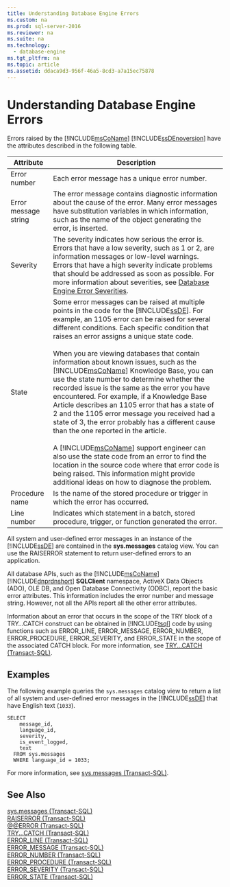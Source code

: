 ```yaml
---
title: Understanding Database Engine Errors
ms.custom: na
ms.prod: sql-server-2016
ms.reviewer: na
ms.suite: na
ms.technology: 
  - database-engine
ms.tgt_pltfrm: na
ms.topic: article
ms.assetid: ddaca9d3-956f-46a5-8cd3-a7a15ec75878
---
```

# Understanding Database Engine Errors
  Errors raised by the [!INCLUDE[msCoName](../../Token\Other/msCoName_md.md)] [!INCLUDE[ssDEnoversion](../../Token\Other/ssDEnoversion_md.md)] have the attributes described in the following table.  
  
|Attribute|Description|  
|---------------|-----------------|  
|Error number|Each error message has a unique error number.|  
|Error message string|The error message contains diagnostic information about the cause of the error. Many error messages have substitution variables in which information, such as the name of the object generating the error, is inserted.|  
|Severity|The severity indicates how serious the error is. Errors that have a low severity, such as 1 or 2, are information messages or low\-level warnings. Errors that have a high severity indicate problems that should be addressed as soon as possible. For more information about severities, see [Database Engine Error Severities](../../Topics\TopicNameNotContainA/Database-Engine-Error-Severities.md).|  
|State|Some error messages can be raised at multiple points in the code for the [!INCLUDE[ssDE](../../Token\Other/ssDE_md.md)]. For example, an 1105 error can be raised for several different conditions. Each specific condition that raises an error assigns a unique state code.<br /><br /> When you are viewing databases that contain information about known issues, such as the [!INCLUDE[msCoName](../../Token\Other/msCoName_md.md)] Knowledge Base, you can use the state number to determine whether the recorded issue is the same as the error you have encountered. For example, if a Knowledge Base Article describes an 1105 error that has a state of 2 and the 1105 error message you received had a state of 3, the error probably has a different cause than the one reported in the article.<br /><br /> A [!INCLUDE[msCoName](../../Token\Other/msCoName_md.md)] support engineer can also use the state code from an error to find the location in the source code where that error code is being raised. This information might provide additional ideas on how to diagnose the problem.|  
|Procedure name|Is the name of the stored procedure or trigger in which the error has occurred.|  
|Line number|Indicates which statement in a batch, stored procedure, trigger, or function generated the error.|  
  
 All system and user\-defined error messages in an instance of the [!INCLUDE[ssDE](../../Token\Other/ssDE_md.md)] are contained in the **sys.messages** catalog view. You can use the RAISERROR statement to return user\-defined errors to an application.  
  
 All database APIs, such as the [!INCLUDE[msCoName](../../Token\Other/msCoName_md.md)] [!INCLUDE[dnprdnshort](../../Token\Other/dnprdnshort_md.md)] **SQLClient** namespace, ActiveX Data Objects \(ADO\), OLE DB, and Open Database Connectivity \(ODBC\), report the basic error attributes. This information includes the error number and message string. However, not all the APIs report all the other error attributes.  
  
 Information about an error that occurs in the scope of the TRY block of a TRY…CATCH construct can be obtained in [!INCLUDE[tsql](../../Token\Other/tsql_md.md)] code by using functions such as ERROR\_LINE, ERROR\_MESSAGE, ERROR\_NUMBER, ERROR\_PROCEDURE, ERROR\_SEVERITY, and ERROR\_STATE in the scope of the associated CATCH block. For more information, see [TRY...CATCH &#40;Transact-SQL&#41;](../Topic/TRY...CATCH%20\(Transact-SQL\).md).  
  
## Examples  
 The following example queries the `sys.messages` catalog view to return a list of all system and user\-defined error messages in the [!INCLUDE[ssDE](../../Token\Other/ssDE_md.md)] that have English text \(`1033`\).  
  
```  
SELECT  
    message_id,  
    language_id,  
    severity,  
    is_event_logged,  
    text  
  FROM sys.messages  
  WHERE language_id = 1033;  
```  
  
 For more information, see [sys.messages &#40;Transact-SQL&#41;](../Topic/sys.messages%20\(Transact-SQL\).md).  
  
## See Also  
 [sys.messages &#40;Transact-SQL&#41;](../Topic/sys.messages%20\(Transact-SQL\).md)   
 [RAISERROR &#40;Transact-SQL&#41;](../Topic/RAISERROR%20\(Transact-SQL\).md)   
 [@@ERROR &#40;Transact-SQL&#41;](../Topic/@@ERROR%20\(Transact-SQL\).md)   
 [TRY...CATCH &#40;Transact-SQL&#41;](../Topic/TRY...CATCH%20\(Transact-SQL\).md)   
 [ERROR_LINE &#40;Transact-SQL&#41;](../Topic/ERROR_LINE%20\(Transact-SQL\).md)   
 [ERROR_MESSAGE &#40;Transact-SQL&#41;](../Topic/ERROR_MESSAGE%20\(Transact-SQL\).md)   
 [ERROR_NUMBER &#40;Transact-SQL&#41;](../Topic/ERROR_NUMBER%20\(Transact-SQL\).md)   
 [ERROR_PROCEDURE &#40;Transact-SQL&#41;](../Topic/ERROR_PROCEDURE%20\(Transact-SQL\).md)   
 [ERROR_SEVERITY &#40;Transact-SQL&#41;](../Topic/ERROR_SEVERITY%20\(Transact-SQL\).md)   
 [ERROR_STATE &#40;Transact-SQL&#41;](../Topic/ERROR_STATE%20\(Transact-SQL\).md)  
  
  